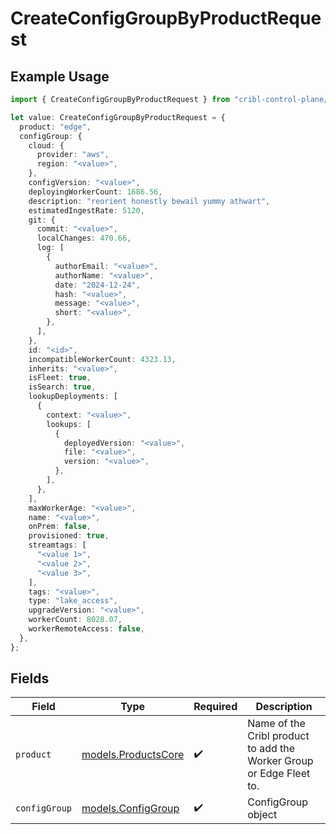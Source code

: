 # CreateConfigGroupByProductRequest

## Example Usage

```typescript
import { CreateConfigGroupByProductRequest } from "cribl-control-plane/models/operations";

let value: CreateConfigGroupByProductRequest = {
  product: "edge",
  configGroup: {
    cloud: {
      provider: "aws",
      region: "<value>",
    },
    configVersion: "<value>",
    deployingWorkerCount: 1686.56,
    description: "reorient honestly bewail yummy athwart",
    estimatedIngestRate: 5120,
    git: {
      commit: "<value>",
      localChanges: 470.66,
      log: [
        {
          authorEmail: "<value>",
          authorName: "<value>",
          date: "2024-12-24",
          hash: "<value>",
          message: "<value>",
          short: "<value>",
        },
      ],
    },
    id: "<id>",
    incompatibleWorkerCount: 4323.13,
    inherits: "<value>",
    isFleet: true,
    isSearch: true,
    lookupDeployments: [
      {
        context: "<value>",
        lookups: [
          {
            deployedVersion: "<value>",
            file: "<value>",
            version: "<value>",
          },
        ],
      },
    ],
    maxWorkerAge: "<value>",
    name: "<value>",
    onPrem: false,
    provisioned: true,
    streamtags: [
      "<value 1>",
      "<value 2>",
      "<value 3>",
    ],
    tags: "<value>",
    type: "lake_access",
    upgradeVersion: "<value>",
    workerCount: 8028.07,
    workerRemoteAccess: false,
  },
};
```

## Fields

| Field                                                               | Type                                                                | Required                                                            | Description                                                         |
| ------------------------------------------------------------------- | ------------------------------------------------------------------- | ------------------------------------------------------------------- | ------------------------------------------------------------------- |
| `product`                                                           | [models.ProductsCore](../../models/productscore.md)                 | :heavy_check_mark:                                                  | Name of the Cribl product to add the Worker Group or Edge Fleet to. |
| `configGroup`                                                       | [models.ConfigGroup](../../models/configgroup.md)                   | :heavy_check_mark:                                                  | ConfigGroup object                                                  |